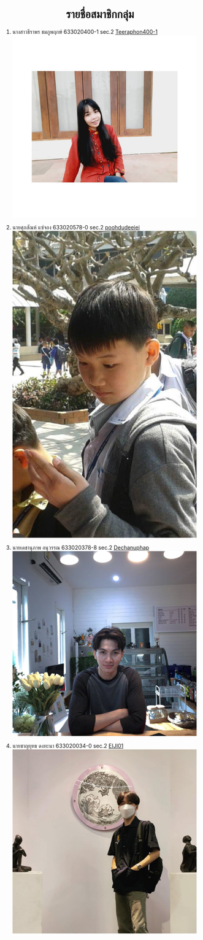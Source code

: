 <center> <h1>รายชื่อสมาชิกกลุ่ม</h1> </center>

1. นางสาวธีราพร ชมภูพฤกษ์ 633020400-1 sec.2 [Teeraphon400-1](https://github.com/teeraphon400-1)
![Teeraphon Chonphoopruck](https://github.com/Dechanuphap/Lab04_Work-Group/blob/main/media/teeraphon.png)

1. นายศุภสัณห์ แซ่จอง 633020578-0 sec.2 [poohdudeeiei](https://github.com/poohdudeeiei)
![Puppydude](https://github.com/Dechanuphap/Lab04_Work-Group/blob/main/media/Suphasan.jpg)

1. นายเดชานุภาพ อนุวรรณ 633020378-8 sec.2 [Dechanuphap](https://github.com/Dechanuphap)
![Dechanuphap Anuwan](https://github.com/Dechanuphap/Lab04_Work-Group/blob/main/media/DechanuphapAnuwan_Profile.jpg)

1. นายชาญยุทธ ดงทะนา 633020034-0 sec.2 [EIJI01](https://github.com/EIJI01)
![Chanyut Dongthana](https://github.com/Dechanuphap/Lab04_Work-Group/blob/main/media/chanyut.jpg)
